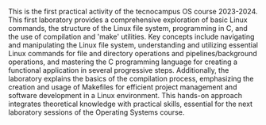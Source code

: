 This is the first practical activity of the tecnocampus OS course 2023-2024. This first laboratory provides a comprehensive exploration of basic Linux commands, the structure of the Linux file system, programming in C, and the use of compilation and 'make' utilities. Key concepts include navigating and manipulating the Linux file system, understanding and utilizing essential Linux commands for file and directory operations and pipelines/background operations, and mastering the C programming language for creating a functional application in several progressive steps. Additionally, the laboratory explains the basics of the compilation process, emphasizing the creation and usage of Makefiles for efficient project management and software development in a Linux environment. This hands-on approach integrates theoretical knowledge with practical skills, essential for the next laboratory sessions of the Operating Systems course.
